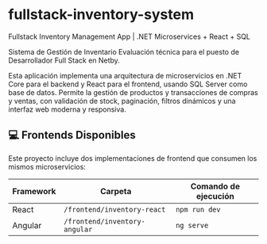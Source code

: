 # fullstack-inventory-system
Fullstack Inventory Management App | .NET Microservices + React + SQL


Sistema de Gestión de Inventario
Evaluación técnica para el puesto de Desarrollador Full Stack en Netby.

Esta aplicación implementa una arquitectura de microservicios en .NET Core para el backend y React para el frontend, usando SQL Server como base de datos.
Permite la gestión de productos y transacciones de compras y ventas, con validación de stock, paginación, filtros dinámicos y una interfaz web moderna y responsiva.


## 💻 Frontends Disponibles

Este proyecto incluye dos implementaciones de frontend que consumen los mismos microservicios:

| Framework | Carpeta             | Comando de ejecución       |
|-----------|----------------------|------------------------------|
| React     | `/frontend/inventory-react`     | `npm run dev` |
| Angular   | `/frontend/inventory-angular`   | `ng serve`    |